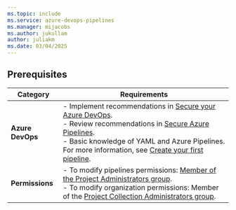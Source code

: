 ```yaml
---
ms.topic: include
ms.service: azure-devops-pipelines
ms.manager: mijacobs
ms.author: jukullam
author: juliakm
ms.date: 03/04/2025
---
```


## Prerequisites

| **Category** | **Requirements**   |
|---|---|
| **Azure DevOps** | - Implement recommendations in [Secure your Azure DevOps](../../../organizations/security/security-overview.md).  <br> - Review recommendations in [Secure Azure Pipelines](../overview.md).  <br> - Basic knowledge of YAML and Azure Pipelines. For more information, see [Create your first pipeline](../../create-first-pipeline.md). |
| **Permissions** | - To modify pipelines permissions: [Member of the Project Administrators group](../../../organizations/security/change-project-level-permissions.md). <br> - To modify organization permissions: Member of the [Project Collection Administrators group](../../../organizations/security/change-project-level-permissions.md). |